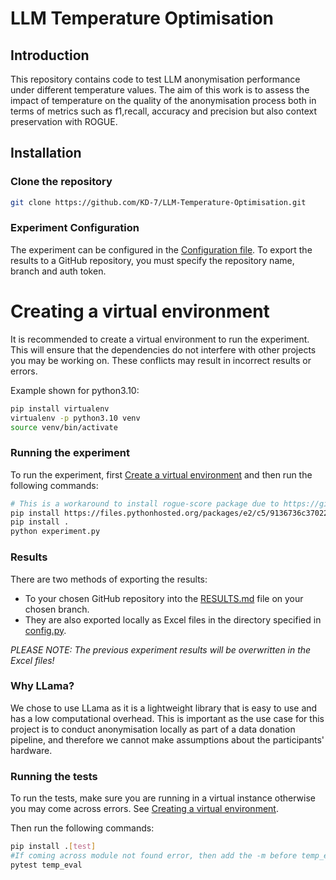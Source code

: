 # LLM Temperature Optimisation

## Introduction

This repository contains code to test LLM anonymisation performance under different 
temperature values. The aim of this work is to assess the impact of temperature on the 
quality of the anonymisation process both in terms of metrics such as f1,recall, 
accuracy and precision but also context preservation with ROGUE.

## Installation

### Clone the repository

```bash
git clone https://github.com/KD-7/LLM-Temperature-Optimisation.git
```

### Experiment Configuration

The experiment can be configured in the [Configuration file](config.py). To export the 
results to a GitHub repository, you must specify the repository name, branch and auth token.

# Creating a virtual environment

It is recommended to create a virtual environment to run the experiment. This will 
ensure that the dependencies do not interfere with other projects you may be working on.
These conflicts may result in incorrect results or errors.

Example shown for python3.10:
```bash
pip install virtualenv
virtualenv -p python3.10 venv
source venv/bin/activate
```

### Running the experiment

To run the experiment,
first [Create a virtual environment](#creating-a-virtual-environment)
and then run the following commands:

```bash 
# This is a workaround to install rogue-score package due to https://github.com/google-research/google-research/issues/2672
pip install https://files.pythonhosted.org/packages/e2/c5/9136736c37022a6ad27fea38f3111eb8f02fe75d067f9a985cc358653102/rouge_score-0.1.2.tar.gz
pip install .
python experiment.py
```

### Results

There are two methods of exporting the results:
- To your chosen GitHub repository into the [RESULTS.md](RESULTS.md) file on 
your chosen branch.
- They are also exported locally as Excel files in the directory specified
in [config.py](config.py).

*PLEASE NOTE: The previous experiment results will be overwritten in the Excel files!*

### Why LLama?
We chose to use LLama as it is a lightweight library that is easy to use and has a low 
computational overhead. This is important as the use case for this project is to conduct
anonymisation locally as part of a data donation pipeline, and therefore we cannot make 
assumptions about the participants' hardware. 

### Running the tests

To run the tests, make sure you are running in a virtual instance otherwise 
you may come across errors. See [Creating a virtual environment](#creating-a-virtual-environment).

Then run the following commands:

```bash
pip install .[test]
#If coming across module not found error, then add the -m before temp_eval
pytest temp_eval
```



